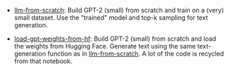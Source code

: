 - [llm-from-scratch](https://github.com/skjdaniel/llm-from-scratch/blob/master/llm-from-scratch.ipynb): Build GPT-2 (small) from 
scratch and train on a (very) small dataset. 
Use the "trained" model and top-k sampling for text generation. 

- [load-gpt-weights-from-hf](https://github.com/skjdaniel/llm-from-scratch/blob/master/load-gpt-weights-from-hf.ipynb): Build GPT-2 (small) 
from scratch and load the weights from Hugging Face. Generate text using the same text-generation function as in 
[llm-from-scratch](https://github.com/skjdaniel/llm-from-scratch/blob/master/llm-from-scratch.ipynb). 
A lot of the code is recycled from that notebook.
